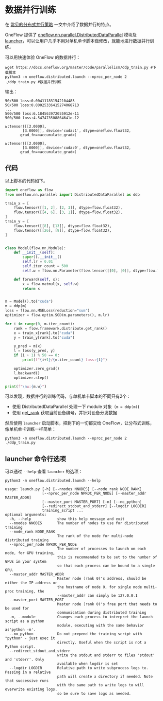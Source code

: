 # 数据并行训练

在 [常见的分布式并行策略](./01_introduction.md) 一文中介绍了数据并行的特点。

OneFlow 提供了 [oneflow.nn.parallel.DistributedDataParallel](https://oneflow.readthedocs.io/en/master/nn.html#oneflow.nn.parallel.DistributedDataParallel) 模块及 [launcher](https://oneflow.readthedocs.io/en/master/distributed.html#oneflow-distributed)，可以让用户几乎不用对单机单卡脚本做修改，就能地进行数据并行训练。

可以用快速体验 OneFlow 的数据并行：

```shell
wget https://docs.oneflow.org/master/code/parallelism/ddp_train.py #下载脚本
python3 -m oneflow.distributed.launch --nproc_per_node 2 ./ddp_train.py #数据并行训练
```

输出：

```text
50/500 loss:0.004111831542104483
50/500 loss:0.00025336415274068713
...
500/500 loss:6.184563972055912e-11
500/500 loss:4.547473508864641e-12

w:tensor([[2.0000],
        [3.0000]], device='cuda:1', dtype=oneflow.float32,
       grad_fn=<accumulate_grad>)

w:tensor([[2.0000],
        [3.0000]], device='cuda:0', dtype=oneflow.float32,
       grad_fn=<accumulate_grad>)
```

## 代码

以上脚本的代码如下。


```python
import oneflow as flow
from oneflow.nn.parallel import DistributedDataParallel as ddp

train_x = [
    flow.tensor([[1, 2], [2, 3]], dtype=flow.float32),
    flow.tensor([[4, 6], [3, 1]], dtype=flow.float32),
]
train_y = [
    flow.tensor([[8], [13]], dtype=flow.float32),
    flow.tensor([[26], [9]], dtype=flow.float32),
]


class Model(flow.nn.Module):
    def __init__(self):
        super().__init__()
        self.lr = 0.01
        self.iter_count = 500
        self.w = flow.nn.Parameter(flow.tensor([[0], [0]], dtype=flow.float32))

    def forward(self, x):
        x = flow.matmul(x, self.w)
        return x


m = Model().to("cuda")
m = ddp(m)
loss = flow.nn.MSELoss(reduction="sum")
optimizer = flow.optim.SGD(m.parameters(), m.lr)

for i in range(0, m.iter_count):
    rank = flow.framework.distribute.get_rank()
    x = train_x[rank].to("cuda")
    y = train_y[rank].to("cuda")

    y_pred = m(x)
    l = loss(y_pred, y)
    if (i + 1) % 50 == 0:
        print(f"{i+1}/{m.iter_count} loss:{l}")

    optimizer.zero_grad()
    l.backward()
    optimizer.step()

print(f"\nw:{m.w}")
```

可以发现，数据并行的训练代码，与单机单卡脚本的不同只有2个：

- 使用 DistributedDataParallel 处理一下 module 对象（`m = ddp(m)`)
- 使用 [get_rank](https://oneflow.readthedocs.io/en/master/oneflow.html#oneflow.env.get_rank) 获取当前设备编号，并针对设备分发数据

然后使用 `launcher` 启动脚本，把剩下的一切都交给 OneFlow，让分布式训练，像单机单卡训练一样简单：

```pytohn
python3 -m oneflow.distributed.launch --nproc_per_node 2 ./ddp_train.py
```


## launcher 命令行选项

可以通过 `--help` 查看 `launcher` 的选项：

```shell
python3 -m oneflow.distributed.launch --help
```

```text
usage: launch.py [-h] [--nnodes NNODES] [--node_rank NODE_RANK]
                 [--nproc_per_node NPROC_PER_NODE] [--master_addr MASTER_ADDR]
                 [--master_port MASTER_PORT] [-m] [--no_python]
                 [--redirect_stdout_and_stderr] [--logdir LOGDIR]
                 training_script ...
optional arguments:
  -h, --help            show this help message and exit
  --nnodes NNODES       The number of nodes to use for distributed training
  --node_rank NODE_RANK
                        The rank of the node for multi-node distributed training
  --nproc_per_node NPROC_PER_NODE
                        The number of processes to launch on each node, for GPU training,
                        this is recommended to be set to the number of GPUs in your system
                        so that each process can be bound to a single GPU.
  --master_addr MASTER_ADDR
                        Master node (rank 0)'s address, should be either the IP address or
                        the hostname of node 0, for single node multi-proc training, the
                        --master_addr can simply be 127.0.0.1
  --master_port MASTER_PORT
                        Master node (rank 0)'s free port that needs to be used for
                        communication during distributed training
  -m, --module          Changes each process to interpret the launch script as a python
                        module, executing with the same behavior as'python -m'.
  --no_python           Do not prepend the training script with "python" - just exec it
                        directly. Useful when the script is not a Python script.
  --redirect_stdout_and_stderr
                        write the stdout and stderr to files 'stdout' and 'stderr'. Only
                        available when logdir is set
  --logdir LOGDIR       Relative path to write subprocess logs to. Passing in a relative
                        path will create a directory if needed. Note that successive runs
                        with the same path to write logs to will overwrite existing logs,
                        so be sure to save logs as needed.
```
